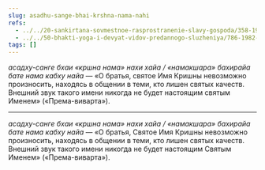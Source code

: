 ```yaml
---
slug: asadhu-sange-bhai-krshna-nama-nahi
refs:
  - ../../20-sankirtana-sovmestnoe-rasprostranenie-slavy-gospoda/358-1981-03-07-a2-propoved-i-duh-sluzheniya-osnova-sankirtany.md
  - ../../50-bhakti-yoga-i-devyat-vidov-predannogo-sluzheniya/786-1982-03-31-a2-praktika-bhakti-jogi-9-vidov-predannogo-sluzheniya-i-drugie-aspekty.md
tags: []
---
```


*асадху-санге бхаи «кршна нама» нахи хайа / «намакшара» бахирайа бате нама кабху найа* — «О братья, святое Имя Кришны невозможно произносить, находясь в общении в теми, кто лишен святых качеств. Внешний звук такого имени никогда не будет настоящим святым Именем» («Према-виварта»).

---

*асадху-санге бхаи «кршна нама» нахи хайа / «намакшара» бахирайа бате нама кабху найа* — «О братья, Святое Имя Кришны невозможно произносить, находясь в общении в теми, кто лишен святых качеств. Внешний звук такого имени никогда не будет настоящим Святым Именем» («Према-виварта»).
